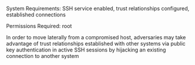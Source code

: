 System Requirements: SSH service enabled, trust relationships configured, established connections

Permissions Required: root

In order to move laterally from a compromised host, adversaries may take advantage of trust relationships established with other systems via public key authentication in active SSH sessions by hijacking an existing connection to another system